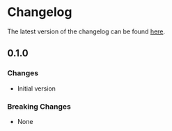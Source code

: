 # Changelog

The latest version of the changelog can be found [here](/Azure/bicep-registry-modules/blob/main/avm/ptn/sa/modernize-your-code/CHANGELOG.md).

## 0.1.0

### Changes

- Initial version

### Breaking Changes

- None
